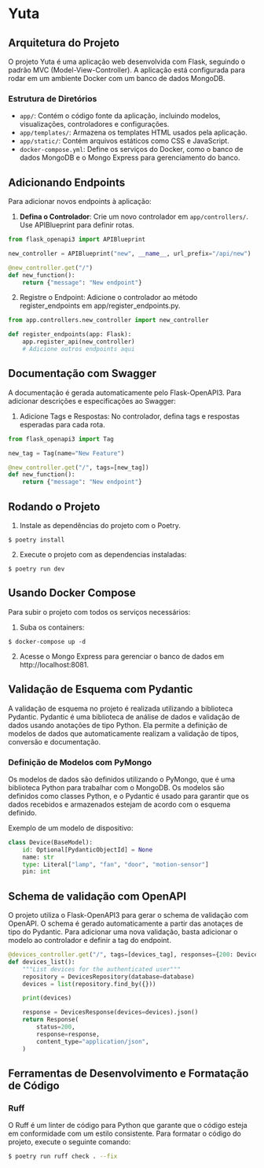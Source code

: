 # Yuta

## Arquitetura do Projeto

O projeto Yuta é uma aplicação web desenvolvida com Flask, seguindo o padrão MVC (Model-View-Controller). A aplicação está configurada para rodar em um ambiente Docker com um banco de dados MongoDB.

### Estrutura de Diretórios

- `app/`: Contém o código fonte da aplicação, incluindo modelos, visualizações, controladores e configurações.
- `app/templates/`: Armazena os templates HTML usados pela aplicação.
- `app/static/`: Contém arquivos estáticos como CSS e JavaScript.
- `docker-compose.yml`: Define os serviços do Docker, como o banco de dados MongoDB e o Mongo Express para gerenciamento do banco.

## Adicionando Endpoints

Para adicionar novos endpoints à aplicação:

1. **Defina o Controlador**: Crie um novo controlador em `app/controllers/`. Use APIBlueprint para definir rotas.

```python
from flask_openapi3 import APIBlueprint

new_controller = APIBlueprint("new", __name__, url_prefix="/api/new")

@new_controller.get("/")
def new_function():
    return {"message": "New endpoint"}
```

2. Registre o Endpoint: Adicione o controlador ao método register_endpoints em app/register_endpoints.py.

```python
from app.controllers.new_controller import new_controller

def register_endpoints(app: Flask):
    app.register_api(new_controller)
    # Adicione outros endpoints aqui
```


## Documentação com Swagger

A documentação é gerada automaticamente pelo Flask-OpenAPI3. Para adicionar descrições e especificações ao Swagger:
1. Adicione Tags e Respostas: No controlador, defina tags e respostas esperadas para cada rota.

```python
from flask_openapi3 import Tag

new_tag = Tag(name="New Feature")

@new_controller.get("/", tags=[new_tag])
def new_function():
    return {"message": "New endpoint"}
```

## Rodando o Projeto

1. Instale as dependências do projeto com o Poetry.

```
$ poetry install
```

2. Execute o projeto com as dependencias instaladas:

```
$ poetry run dev
```

## Usando Docker Compose

Para subir o projeto com todos os serviços necessários:

1. Suba os containers:

```
$ docker-compose up -d
````

2. Acesse o Mongo Express para gerenciar o banco de dados em http://localhost:8081.

## Validação de Esquema com Pydantic

A validação de esquema no projeto é realizada utilizando a biblioteca Pydantic. Pydantic é uma biblioteca de análise de dados e validação de dados usando anotações de tipo Python. Ela permite a definição de modelos de dados que automaticamente realizam a validação de tipos, conversão e documentação.

### Definição de Modelos com PyMongo

Os modelos de dados são definidos utilizando o PyMongo, que é uma biblioteca Python para trabalhar com o MongoDB. Os modelos são definidos como classes Python, e o Pydantic é usado para garantir que os dados recebidos e armazenados estejam de acordo com o esquema definido.

Exemplo de um modelo de dispositivo:

```python
class Device(BaseModel):
    id: Optional[PydanticObjectId] = None
    name: str
    type: Literal["lamp", "fan", "door", "motion-sensor"]
    pin: int
```

## Schema de validação com OpenAPI

O projeto utiliza o Flask-OpenAPI3 para gerar o schema de validação com OpenAPI. O schema é gerado automaticamente a partir das anotaçes de tipo do Pydantic. Para adicionar uma nova validação, basta adicionar o modelo ao controlador e definir a tag do endpoint.


```python
@devices_controller.get("/", tags=[devices_tag], responses={200: DevicesResponse})
def devices_list():
    """List devices for the authenticated user"""
    repository = DevicesRepository(database=database)
    devices = list(repository.find_by({}))

    print(devices)

    response = DevicesResponse(devices=devices).json()
    return Response(
        status=200,
        response=response,
        content_type="application/json",
    )
```

## Ferramentas de Desenvolvimento e Formatação de Código

### Ruff

O Ruff é um linter de código para Python que garante que o código esteja em conformidade com um estilo consistente. Para formatar o código do projeto, execute o seguinte comando:

```bash
$ poetry run ruff check . --fix
```
